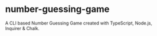 # number-guessing-game
A CLI based Number Guessing Game created with TypeScript, Node.js, Inquirer &amp; Chalk.
